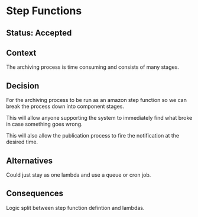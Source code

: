 # Step Functions

## Status: Accepted

## Context

The archiving process is time consuming and consists of many stages.

## Decision

For the archiving process to be run as an amazon step function so we can break the process down into component stages.

This will allow anyone supporting the system to immediately find what broke in case something goes wrong.

This will also allow the publication process to fire the notification at the desired time.


## Alternatives

Could just stay as one lambda and use a queue or cron job.

## Consequences

Logic split between step function defintion and lambdas.
